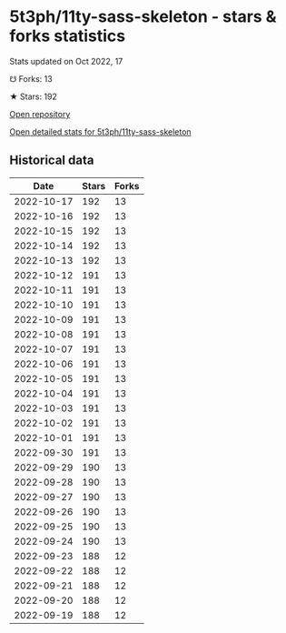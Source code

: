 # 5t3ph/11ty-sass-skeleton - stars & forks statistics

Stats updated on Oct 2022, 17

☋ Forks: 13

★ Stars: 192

[Open repository](https://github.com/5t3ph/11ty-sass-skeleton)

[Open detailed stats for 5t3ph/11ty-sass-skeleton](https://reviewgithub.com/rep/5t3ph/11ty-sass-skeleton)

## Historical data
| Date | Stars | Forks |
|------|-------|-------|
| 2022-10-17 | 192 | 13 | 
| 2022-10-16 | 192 | 13 | 
| 2022-10-15 | 192 | 13 | 
| 2022-10-14 | 192 | 13 | 
| 2022-10-13 | 192 | 13 | 
| 2022-10-12 | 191 | 13 | 
| 2022-10-11 | 191 | 13 | 
| 2022-10-10 | 191 | 13 | 
| 2022-10-09 | 191 | 13 | 
| 2022-10-08 | 191 | 13 | 
| 2022-10-07 | 191 | 13 | 
| 2022-10-06 | 191 | 13 | 
| 2022-10-05 | 191 | 13 | 
| 2022-10-04 | 191 | 13 | 
| 2022-10-03 | 191 | 13 | 
| 2022-10-02 | 191 | 13 | 
| 2022-10-01 | 191 | 13 | 
| 2022-09-30 | 191 | 13 | 
| 2022-09-29 | 190 | 13 | 
| 2022-09-28 | 190 | 13 | 
| 2022-09-27 | 190 | 13 | 
| 2022-09-26 | 190 | 13 | 
| 2022-09-25 | 190 | 13 | 
| 2022-09-24 | 190 | 13 | 
| 2022-09-23 | 188 | 12 | 
| 2022-09-22 | 188 | 12 | 
| 2022-09-21 | 188 | 12 | 
| 2022-09-20 | 188 | 12 | 
| 2022-09-19 | 188 | 12 | 

